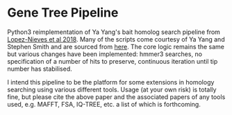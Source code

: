 # Gene Tree Pipeline 

Python3 reimplementation of Ya Yang's bait homolog search pipeline from [Lopez-Nieves et al 2018](https://nph.onlinelibrary.wiley.com/doi/full/10.1111/nph.14822). Many of the scripts come courtesy of Ya Yang and Stephen Smith and are sourced from [here](https://bitbucket.org/yangya/adh_2016/src/master/). The core logic remains the same but various changes have been implemented: hmmer3 searches, no specification of a number of hits to preserve, continuous iteration until tip number has stabilised. 

I intend this pipeline to be the platform for some extensions in homology searching using various different tools. Usage (at your own risk) is totally fine, but please cite the above paper and the associated papers of any tools used, e.g. MAFFT, FSA, IQ-TREE, etc. a list of which is forthcoming.  
